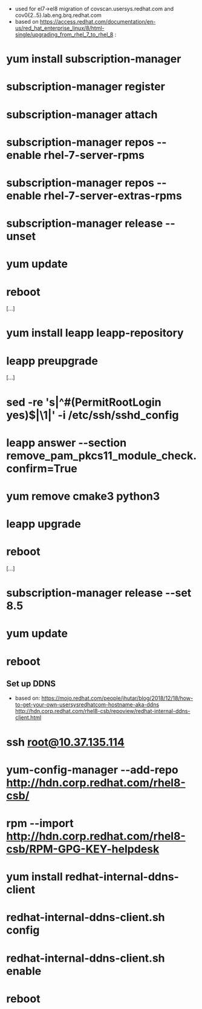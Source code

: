 - used for el7->el8 migration of covscan.usersys.redhat.com and cov0{2..5}.lab.eng.brq.redhat.com
- based on https://access.redhat.com/documentation/en-us/red_hat_enterprise_linux/8/html-single/upgrading_from_rhel_7_to_rhel_8 :

# yum install subscription-manager
# subscription-manager register
# subscription-manager attach
# subscription-manager repos --enable rhel-7-server-rpms
# subscription-manager repos --enable rhel-7-server-extras-rpms
# subscription-manager release --unset
# yum update
# reboot
[...]
# yum install leapp leapp-repository
# leapp preupgrade
[...]
# sed -re 's|^#(PermitRootLogin yes)$|\1|' -i /etc/ssh/sshd_config
# leapp answer --section remove_pam_pkcs11_module_check.confirm=True
# yum remove cmake3 python3
# leapp upgrade
# reboot
[...]
# subscription-manager release --set 8.5
# yum update
# reboot

Set up DDNS
-----------
- based on:
    https://mojo.redhat.com/people/jhutar/blog/2018/12/18/how-to-get-your-own-usersysredhatcom-hostname-aka-ddns
    http://hdn.corp.redhat.com/rhel8-csb/repoview/redhat-internal-ddns-client.html

# ssh root@10.37.135.114
# yum-config-manager --add-repo http://hdn.corp.redhat.com/rhel8-csb/
# rpm --import http://hdn.corp.redhat.com/rhel8-csb/RPM-GPG-KEY-helpdesk
# yum install redhat-internal-ddns-client
# redhat-internal-ddns-client.sh config
# redhat-internal-ddns-client.sh enable
# reboot
